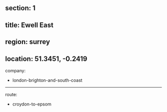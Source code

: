 section: 1
----
title: Ewell East
----
region: surrey
----
location: 51.3451, -0.2419
----
company:
- london-brighton-and-south-coast
----
route:
- croydon-to-epsom
